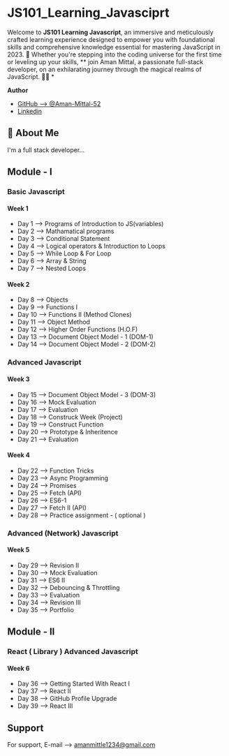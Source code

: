 # JS101_Learning_Javasciprt

Welcome to **JS101 Learning Javascript**, an immersive and meticulously crafted learning experience designed to empower you with foundational skills and comprehensive knowledge essential for mastering JavaScript in 2023. 🌟 Whether you're stepping into the coding universe for the first time or leveling up your skills, 
** join Aman Mittal, a passionate full-stack developer, on an exhilarating journey through the magical realms of JavaScript. 🚀✨ * 

**Author**

- [GitHub --> @Aman-Mittal-52](https://www.github.com/Aman-Mittal-52)
- [Linkedin](https://www.linkedin.com/in/aman-mittal-22833b288/)

## 🚀 About Me
I'm a full stack developer...

## Module - I

### Basic Javascript
#### Week 1 
  - Day 1 -->  Programs of Introduction to JS(variables)
  - Day 2 -->  Mathamatical programs
  - Day 3 -->  Conditional Statement
  - Day 4 -->  Logical operators & Introduction to Loops
  - Day 5 -->  While Loop & For Loop
  - Day 6 -->  Array & String
  - Day 7 -->  Nested Loops

#### Week 2
  - Day 8 --> Objects
  - Day 9 --> Functions I
  - Day 10 --> Functions II (Method Clones)
  - Day 11 --> Object Method
  - Day 12 --> Higher Order Functions (H.O.F)
  - Day 13 --> Document Object Model - 1 (DOM-1)
  - Day 14 --> Document Object Model - 2 (DOM-2)

### Advanced Javascript

#### Week 3
  - Day 15 --> Document Object Model - 3 (DOM-3)
  - Day 16 --> Mock Evaluation
  - Day 17 --> Evaluation
  - Day 18 --> Construck Week (Project)
  - Day 19 --> Construct Function
  - Day 20 --> Prototype & Inheritence
  - Day 21 --> Evaluation

#### Week 4
  - Day 22 --> Function Tricks
  - Day 23 --> Async Programming
  - Day 24 --> Promises
  - Day 25 --> Fetch (API)
  - Day 26 --> ES6-1
  - Day 27 --> Fetch II (API)
  - Day 28 --> Practice assignment - ( optional )

### Advanced (Network) Javascript

#### Week 5
  - Day 29 --> Revision II
  - Day 30 --> Mock Evaluation
  - Day 31 --> ES6 II
  - Day 32 --> Debouncing & Throttling
  - Day 33 --> Evaluation
  - Day 34 --> Revision III
  - Day 35 --> Portfolio

## Module - II

### React ( Library ) Advanced Javascript

#### Week 6
  - Day 36 --> Getting Started With React I
  - Day 37 --> React II
  - Day 38 --> GitHub Profile Upgrade
  - Day 39 --> React III

  
## Support

For support, E-mail --> amanmittle1234@gmail.com